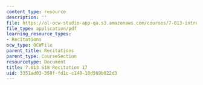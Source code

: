```yaml
---
content_type: resource
description: ''
file: https://ol-ocw-studio-app-qa.s3.amazonaws.com/courses/7-013-introductory-biology-spring-2018/3351ad03358ffd1cc14818d569b022d3_MIT7_013s18R17Q.pdf
file_type: application/pdf
learning_resource_types:
- Recitations
ocw_type: OCWFile
parent_title: Recitations
parent_type: CourseSection
resourcetype: Document
title: 7.013 S18 Recitation 17
uid: 3351ad03-358f-fd1c-c148-18d569b022d3
---
```

